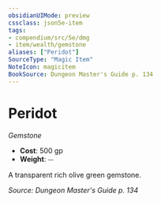 ```yaml
---
obsidianUIMode: preview
cssclass: json5e-item
tags:
- compendium/src/5e/dmg
- item/wealth/gemstone
aliases: ["Peridot"]
SourceType: "Magic Item"
NoteIcon: magicitem
BookSource: Dungeon Master's Guide p. 134
---
```

# Peridot
*Gemstone*  

- **Cost**: 500 gp
- **Weight**: ⏤

A transparent rich olive green gemstone.

*Source: Dungeon Master's Guide p. 134*
